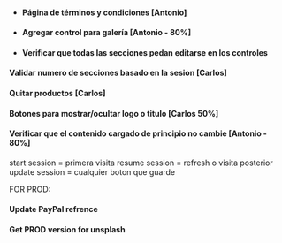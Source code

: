 * #### Página de términos y condiciones [Antonio]

* #### Agregar control para galería [Antonio - 80%]

* #### Verificar que todas las secciones pedan editarse en los controles

#### Validar numero de secciones basado en la sesion [Carlos]

#### Quitar productos [Carlos]

#### Botones para mostrar/ocultar logo o titulo [Carlos 50%]

#### Verificar que el contenido cargado de principio no cambie [Antonio - 80%]

start session = primera visita
resume session = refresh o visita posterior
update session = cualquier boton que guarde


FOR PROD:
#### Update PayPal refrence
#### Get PROD version for unsplash